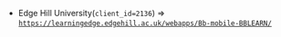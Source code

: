 - Edge Hill University(`client_id=2136`) => [`https://learningedge.edgehill.ac.uk/webapps/Bb-mobile-BBLEARN/`](https://learningedge.edgehill.ac.uk/webapps/Bb-mobile-BBLEARN/)
